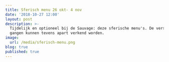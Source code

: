 ```yaml
---
title: Sferisch menu 26 okt- 4 nov
date: '2018-10-27 12:00'
layout: post
description: >-
  Tijdelijk en optioneel bij de Sauvage: deze sferische menu's. De verschillende
  gangen kunnen tevens apart verkend worden. 
image:
  url: /media/sferisch-menu.png
blog: true
published: true
---
```


